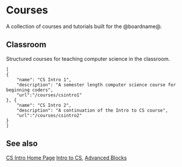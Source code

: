 # Courses

A collection of courses and tutorials built for the @boardname@.

## Classroom

Structured courses for teaching computer science in the classroom.

```codecard
[
{
    "name": "CS Intro 1",
    "description": "A semester length computer science course for beginning coders",
    "url":"/courses/csintro1"
}, {
    "name": "CS Intro 2",
    "description": "A continuation of the Intro to CS course",
    "url":"/courses/csintro2"
}
]
```

## See also

[CS Intro Home Page](/courses/csintro)
[Intro to CS](/courses/csintro1),
[Advanced Blocks](/courses/csintro2)
